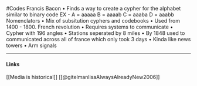 #Codes
Francis Bacon
	• Finds a way to create a cypher for the alphabet similar to binary code 
		EX - A = aaaaa B = aaaab C = aaaba D = aaabb
Nomenclators
	• Mix of subsitution cyphers and codebooks
	• Used from 1400 - 1800.
French revolution
	• Requires systems to communicate 
	• Cypher with 196 angles 
	• Stations seperated by 8 miles
	• By 1848 used to communicated across all of france which only took 3 days
	• Kinda like news towers
	• Arm signals

------------------------
#### Links

[[Media is historical]]
[[@gitelmanlisaAlwaysAlreadyNew2006]]

